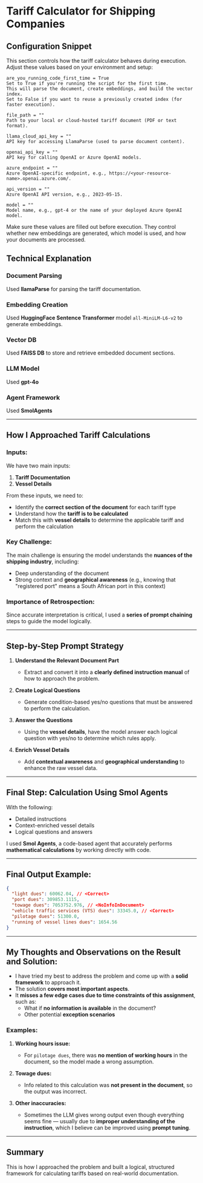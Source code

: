 # Tariff Calculator for Shipping Companies

## Configuration Snippet

This section controls how the tariff calculator behaves during execution.
Adjust these values based on your environment and setup:

    are_you_running_code_first_time = True
    Set to True if you're running the script for the first time.
    This will parse the document, create embeddings, and build the vector index.
    Set to False if you want to reuse a previously created index (for faster execution).

    file_path = ""
    Path to your local or cloud-hosted tariff document (PDF or text format).

    llama_cloud_api_key = ""
    API key for accessing LlamaParse (used to parse document content).

    openai_api_key = ""
    API key for calling OpenAI or Azure OpenAI models.

    azure_endpoint = ""
    Azure OpenAI-specific endpoint, e.g., https://<your-resource-name>.openai.azure.com/.

    api_version = ""
    Azure OpenAI API version, e.g., 2023-05-15.

    model = ""
    Model name, e.g., gpt-4 or the name of your deployed Azure OpenAI model.

Make sure these values are filled out before execution. They control whether new embeddings are generated, which model is used, and how your documents are processed.


## Technical Explanation

### Document Parsing
Used **llamaParse** for parsing the tariff documentation.

### Embedding Creation
Used **HuggingFace Sentence Transformer** model `all-MiniLM-L6-v2` to generate embeddings.

### Vector DB
Used **FAISS DB** to store and retrieve embedded document sections.

### LLM Model
Used **gpt-4o**

### Agent Framework
Used **SmolAgents**

---

## How I Approached Tariff Calculations

### Inputs:
We have two main inputs:
1. **Tariff Documentation**
2. **Vessel Details**

From these inputs, we need to:
- Identify the **correct section of the document** for each tariff type
- Understand how the **tariff is to be calculated**
- Match this with **vessel details** to determine the applicable tariff and perform the calculation

### Key Challenge:
The main challenge is ensuring the model understands the **nuances of the shipping industry**, including:
- Deep understanding of the document
- Strong context and **geographical awareness** (e.g., knowing that "registered port" means a South African port in this context)

### Importance of Retrospection:
Since accurate interpretation is critical, I used a **series of prompt chaining** steps to guide the model logically.

---

## Step-by-Step Prompt Strategy

1. **Understand the Relevant Document Part**
   - Extract and convert it into a **clearly defined instruction manual** of how to approach the problem.

2. **Create Logical Questions**
   - Generate condition-based yes/no questions that must be answered to perform the calculation.

3. **Answer the Questions**
   - Using the **vessel details**, have the model answer each logical question with yes/no to determine which rules apply.

4. **Enrich Vessel Details**
   - Add **contextual awareness** and **geographical understanding** to enhance the raw vessel data.

---

## Final Step: Calculation Using Smol Agents
With the following:
- Detailed instructions
- Context-enriched vessel details
- Logical questions and answers

I used **Smol Agents**, a code-based agent that accurately performs **mathematical calculations** by working directly with code.

---

## Final Output Example:
```json
{
  "light dues": 60062.04, // <Correct>
  "port dues": 309853.1115,
  "towage dues": 7053752.976, // <NoInfoInDocument>
  "vehicle traffic services (VTS) dues": 33345.0, // <Correct>
  "pilotage dues": 51300.0,
  "running of vessel lines dues": 1654.56
}
```

---

## My Thoughts and Observations on the Result and Solution:
- I have tried my best to address the problem and come up with a **solid framework** to approach it.
- The solution **covers most important aspects**.
- It **misses a few edge cases due to time constraints of this assignment**, such as:
  - What if **no information is available** in the document?
  - Other potential **exception scenarios**

### Examples:
1. **Working hours issue:**
   - For `pilotage dues`, there was **no mention of working hours** in the document, so the model made a wrong assumption.

2. **Towage dues:**
   - Info related to this calculation was **not present in the document**, so the output was incorrect.

3. **Other inaccuracies:**
   - Sometimes the LLM gives wrong output even though everything seems fine — usually due to **improper understanding of the instruction**, which I believe can be improved using **prompt tuning**.

---

## Summary
This is how I approached the problem and built a logical, structured framework for calculating tariffs based on real-world documentation.

